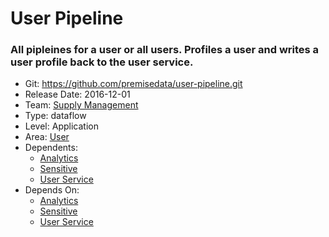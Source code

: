 # User Pipeline
### All pipleines for a user or all users. Profiles a user and writes a user profile back to the user service.
* Git: https://github.com/premisedata/user-pipeline.git
* Release Date: 2016-12-01
* Team: [Supply Management](../teams/supply.md)
* Type: dataflow
* Level: Application
* Area: [User](../areas/user.png)
* Dependents:
  * [Analytics](analytics-schema.md)
  * [Sensitive](sensitive-schema.md)
  * [User Service](user-service.md)
* Depends On:
  * [Analytics](analytics-schema.md)
  * [Sensitive](sensitive-schema.md)
  * [User Service](user-service.md)
